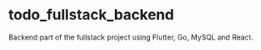 # todo_fullstack_backend

Backend part of the fullstack project using Flutter, Go, MySQL and React.
